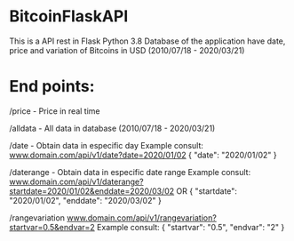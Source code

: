 # BitcoinFlaskAPI
This is a API rest in Flask Python 3.8
Database of the application have date, price and variation of Bitcoins in USD
(2010/07/18 - 2020/03/21)


# End points:
/price     -  Price in real time



/alldata   -  All data in database (2010/07/18 - 2020/03/21)



/date      -  Obtain data in especific day
Example consult:
www.domain.com/api/v1/date?date=2020/01/02
{
	"date": "2020/01/02"
}



/daterange  - Obtain data in especific date range
Example consult:
www.domain.com/api/v1/daterange?startdate=2020/01/02&enddate=2020/03/02
OR
{
	"startdate": "2020/01/02",
	"enddate": "2020/03/02"
}



/rangevariation
www.domain.com/api/v1/rangevariation?startvar=0.5&endvar=2
Example consult:
{
	"startvar": "0.5",
	"endvar": "2"
}
